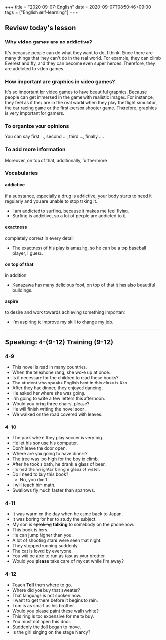 +++
title =  "2020-09-07: English"
date = 2020-09-07T08:50:46+09:00
tags = ["English self-learning"]
+++

## Review today's lesson

### Why video games are so addictive?

It's because people can do what they want to do, I think.
Since there are many things that they can't do in the real world.
For example, they can climb Everest and fly, and they can become even super heroes.
Therefore, they are addicted to video games.

### How important are graphics in video games?

It's so important for video games to have beautiful graphics.
Because people can get immersed in the game with realistic images.
For instance, they feel as if they are in the real world
when they play the flight simulator, the car racing game or the first-person shooter game.
Therefore, graphics is very important for gamers.

### To organize your opinions

You can say first ..., second ..., third ..., finally ....

### To add more information

Moreover, on top of that, additionally, furthermore

### Vocabularies

#### addictive
if a substance, especially a drug is addictive, your body starts to need it regularly and you are unable to stop taking it.

* I am addicted to surfing, because it makes me feel flying.
* Surfing is addictive, so a lot of people are addicted to it.

#### exactness
completely correct in every detail

* The exactness of his play is amazing, so he can be a top baseball player, I guess.

#### on top of that
in addition

* Kanazawa has many delicious food, on top of that it has also beautiful buildings.

#### aspire
to desire and work towards achieving something important

* I'm aspiring to improve my skill to change my job.

- - -

## Speaking: 4-(9-12) Training (9-12)

### 4-9

* This novel is read in many countries.
* When the telephone rang, she woke up at once.
* Is it necessary for the children to read these books?
* The student who speaks English best in this class is Ken.
* After they had dinner, they enjoyed dancing.
* He asked her where she was going.
* I'm going to write a few letters this afternoon.
* Would you bring three chairs, please?
* He will finish writing the novel soon.
* We walked on the road covered with leaves.

### 4-10

* The park where they play soccer is very big.
* He let his son use his computer.
* Don't leave the door open.
* Where are you going to have dinner?
* The tree was too high for the boy to climb.
* After he took a bath, he drank a glass of beer.
* He had the weighter bring a glass of water.
* Do I need to buy this book?
    - No, you don't.
* I will teach him math.
* Swallows fly much faster than sparrows.

### 4-11

* It was warm on the day when he came back to Japan.
* It was boring for her to study the subject.
* My son is ~~speaking~~ **talking** to somebody on the phone now.
* This book is hers.
* He can jump higher than you.
* A lot of shooting star**s** were seen that night.
* They stopped running suddenly.
* The cat is loved by everyone.
* You will be able to run as fast as your brother.
* Would you **please** take care of my cat while I'm away?

### 4-12

* ~~Teach~~ **Tell** them where to go.
* Where did you buy that sweater?
* That language is not spoken now.
* I want to get there before it begins to rain.
* Tom is as smart as his brother.
* Would you please paint these walls white?
* This ring is too expensive for me to buy.
* You must not open this door.
* Suddenly the doll began to move.
* Is the girl singing on the stage Nancy?
